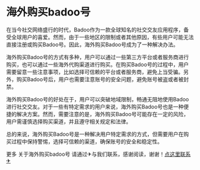 # 海外购买badoo号

在当今社交网络盛行的时代，Badoo作为一款全球知名的社交交友应用程序，备受全球用户的喜爱。然而，由于一些地区的限制或者其他原因，有些用户可能无法直接注册或购买Badoo号。因此，海外购买Badoo号成为了一种解决办法。

海外购买Badoo号的方式有多种，用户可以通过一些第三方平台或者服务商进行购买，也可以通过一些海外代购渠道进行购买。在购买Badoo号的过程中，用户需要留意一些注意事项，比如选择可信赖的平台或者服务商，避免上当受骗。另外，购买Badoo号后，用户也需要注意账号的安全问题，避免账号被盗或者被封禁。

海外购买Badoo号的好处在于，用户可以突破地域限制，畅通无阻地使用Badoo进行社交交友。对于一些有特定需求的用户来说，海外购买Badoo号也是一种便捷的解决方案。然而，需要注意的是，海外购买Badoo号可能存在一定的风险，用户需谨慎选择购买渠道，并且遵守相关规定和法律。

总的来说，海外购买Badoo号是一种解决用户特定需求的方式，但需要用户在购买过程中保持警惕，选择可信赖的渠道，确保账号的安全和稳定性。

更多 关于海外购买badoo号 请通过✈与我们联系，感谢阅读，谢谢！[点这里联系✈](https://acc.k02.cc)